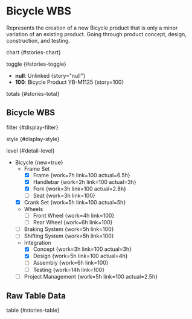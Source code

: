 # Bicycle WBS

Represents the creation of a new Bicycle product that is only a minor variation
of an existing product. Going through product concept, design, construction, and
testing.

chart {#stories-chart}

toggle {#stories-toggle}

- **null**: Unlinked {story="null"}
- **100**: Bicycle Product YB-M1125 {story=100}

totals {#stories-total}

## Bicycle WBS

filter {#display-filter}

style {#display-style}

level {#detail-level}

- Bicycle {new=true}
  - Frame Set
    - [x] Frame {work=7h link=100 actual=6.5h}
    - [x] Handlebar {work=2h link=100 actual=3h}
    - [x] Fork {work=3h link=100 actual=2.8h}
    - [ ] Seat {work=3h link=100}
  - [x] Crank Set {work=5h link=100 actual=5h}
  - Wheels
    - [ ] Front Wheel {work=4h link=100}
    - [ ] Rear Wheel {work=6h link=100}
  - [ ] Braking System {work=5h link=100}
  - [ ] Shifting System {work=5h link=100}
  - Integration
    - [x] Concept {work=3h link=100 actual=3h}
    - [x] Design {work=5h link=100 actual=4h}
    - [ ] Assembly {work=6h link=100}
    - [ ] Testing {work=14h link=100}
  - [ ] Project Management {work=5h link=100 actual=2.5h}

## Raw Table Data

table {#stories-table}
